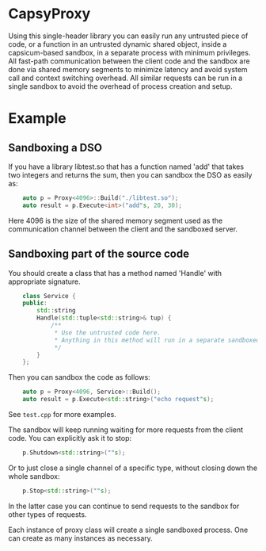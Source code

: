 # CapsyProxy
Using this single-header library you can easily run any untrusted piece of code, or a function in an untrusted dynamic shared object, inside a capsicum-based sandbox, in a separate process with minimum privileges.
All fast-path communication between the client code and the sandbox are done via shared memory segments to minimize latency and avoid system call and context switching overhead.
All similar requests can be run in a single sandbox to avoid the overhead of process creation and setup.

# Example
## Sandboxing a DSO
If you have a library libtest.so that has a function named 'add' that takes two integers and returns the sum, then you can sandbox the DSO as easily as:
```C++
    auto p = Proxy<4096>::Build("./libtest.so");
    auto result = p.Execute<int>("add"s, 20, 30);
```
Here 4096 is the size of the shared memory segment used as the communication channel between the client and the sandboxed server.
## Sandboxing part of the source code
You should create a class that has a method named 'Handle' with appropriate signature.
```c++
    class Service {
    public:
        std::string
        Handle(std::tuple<std::string>& tup) {
            /**
             * Use the untrusted code here.
             * Anything in this method will run in a separate sandboxed process.
             */
        }
    };
```
Then you can sandbox the code as follows:
```C++
    auto p = Proxy<4096, Service>::Build();
    auto result = p.Execute<std::string>("echo request"s);
```
See `test.cpp` for more examples.

The sandbox will keep running waiting for more requests from the client code. You can explicitly ask it to stop:
```C++
    p.Shutdown<std::string>(""s);
```
Or to just close a single channel of a specific type, without closing down the whole sandbox:
```C++
    p.Stop<std::string>(""s);
```
In the latter case you can continue to send requests to the sandbox for other types of requests.

Each instance of proxy class will create a single sandboxed process. One can create as many instances as necessary.

